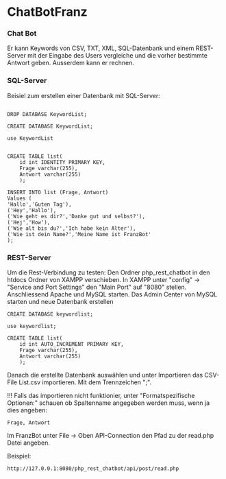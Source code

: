 # ChatBotFranz
 ### Chat Bot
 
 Er kann Keywords von CSV, TXT, XML, SQL-Datenbank und einem REST-Server mit der Eingabe des Users vergleiche und die vorher bestimmte Antwort geben.
 Ausserdem kann er rechnen.
 
 ### SQL-Server
 Beisiel zum erstellen einer Datenbank mit SQL-Server:
 ```
 
 DROP DATABASE KeywordList;

 CREATE DATABASE KeywordList;

 use KeywordList


 CREATE TABLE list(
     id int IDENTITY PRIMARY KEY,
     Frage varchar(255),
     Antwort varchar(255)
     );

 INSERT INTO list (Frage, Antwort)
 Values (
 'Hallo','Guten Tag'),
 ('Hey','Hallo'),
 ('Wie geht es dir?','Danke gut und selbst?'),
 ('Hej','How'),
 ('Wie alt bis du?','Ich habe kein Alter'),
 ('Wie ist dein Name?','Meine Name ist FranzBot'
 );
 ```
### REST-Server 
Um die Rest-Verbindung zu testen:
Den Ordner php_rest_chatbot in den htdocs Ordner von XAMPP verschieben.
In XAMPP unter "config" -> "Service and Port Settings" den "Main Port" auf "8080" stellen.
Anschliessend Apache und MySQL starten.
Das Admin Center von MySQL starten und neue Datenbank erstellen


```
CREATE DATABASE keywordlist;

use keywordlist;

CREATE TABLE list(
    id int AUTO_INCREMENT PRIMARY KEY,
    Frage varchar(255),
    Antwort varchar(255)
    );
```

Danach die erstellte Datenbank auswählen und unter Importieren das CSV-File List.csv importieren. Mit dem Trennzeichen ";".

!!! Falls das importieren nicht funktionier, unter "Formatspezifische Optionen:" schauen ob Spaltenname angegeben werden muss, wenn ja dies angeben:

```
Frage, Antwort
```

Im FranzBot unter File -> Oben API-Connection den Pfad zu der read.php Datei angeben.

Beispiel:
``` 
http://127.0.0.1:8080/php_rest_chatbot/api/post/read.php
```

 
